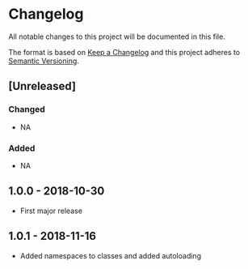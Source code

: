 # Changelog
All notable changes to this project will be documented in this file.

The format is based on [Keep a Changelog](http://keepachangelog.com/en/1.0.0/)
and this project adheres to [Semantic Versioning](http://semver.org/spec/v2.0.0.html).

## [Unreleased]

### Changed
- NA

### Added
- NA

## 1.0.0 - 2018-10-30

- First major release

## 1.0.1 - 2018-11-16

- Added namespaces to classes and added autoloading
